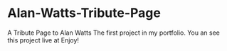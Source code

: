# Alan-Watts-Tribute-Page
A Tribute Page to Alan Watts
The first project in my portfolio.
You an see this project live at 
Enjoy!
